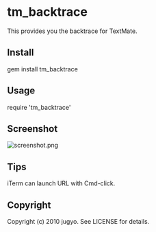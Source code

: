 tm_backtrace
====

This provides you the backtrace for TextMate.

Install
----

  gem install tm_backtrace

Usage
----

  require 'tm_backtrace'

Screenshot
----

![screenshot.png](mt_backtrace/raw/master/screenshot.png)

Tips
----

iTerm can launch URL with Cmd-click.

Copyright
----

Copyright (c) 2010 jugyo. See LICENSE for details.
